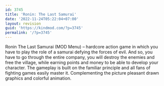 ```yaml
---
id: 3745
title: 'Ronin: The Last Samurai'
date: '2022-11-24T05:22:04+07:00'
layout: revision
guid: 'https://kindmod.com/?p=3745'
permalink: '/?p=3745'
---
```


Ronin The Last Samurai (MOD Menu) – hardcore action game in which you have to play the role of a samurai defying the forces of evil. And so, you have to go through the entire company, you will destroy the enemies and free the village, while earning points and money to be able to develop your character. The gameplay is built on the familiar principle and all fans of fighting games easily master it. Complementing the picture pleasant drawn graphics and colorful animation.